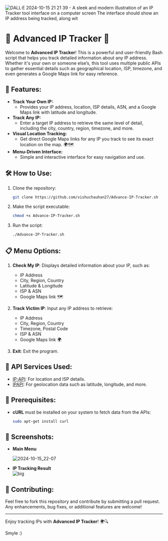 ![DALL·E 2024-10-15 21 21 39 - A sleek and modern illustration of an IP Tracker tool interface on a computer screen  The interface should show an IP address being tracked, along wit](https://github.com/user-attachments/assets/99b2a498-4920-4d6f-b32c-7f2327c1ce94)

# 🚀 Advanced IP Tracker 📍

Welcome to **Advanced IP Tracker**! This is a powerful and user-friendly Bash script that helps you track detailed information about any IP address. Whether it's your own or someone else’s, this tool uses multiple public APIs to gather essential details such as geographical location, ISP, timezone, and even generates a Google Maps link for easy reference.

## 🌟 Features:
- **Track Your Own IP:** 
   - Provides your IP address, location, ISP details, ASN, and a Google Maps link with latitude and longitude.
- **Track Any IP:**
   - Enter a target IP address to retrieve the same level of detail, including the city, country, region, timezone, and more.
- **Visual Location Tracking:**
   - Get direct Google Maps links for any IP you track to see its exact location on the map. 🌍🗺️
- **Menu-Driven Interface:**
   - Simple and interactive interface for easy navigation and use.
   
## 🛠️ How to Use:
1. Clone the repository:
    ```bash
    git clone https://github.com/vishuchauhan27/Advance-IP-Tracker.sh
    ```
2. Make the script executable:
    ```bash
    chmod +x Advance-IP-Tracker.sh
    ```
3. Run the script:
    ```bash
    ./Advance-IP-Tracker.sh
    ```

## 📋 Menu Options:
1. **Check My IP**: Displays detailed information about your IP, such as:
   - IP Address
   - City, Region, Country
   - Latitude & Longitude
   - ISP & ASN
   - Google Maps link 🗺️

2. **Track Victim IP**: Input any IP address to retrieve:
   - IP Address
   - City, Region, Country
   - Timezone, Postal Code
   - ISP & ASN
   - Google Maps link 🌍

3. **Exit**: Exit the program.

## 🎯 API Services Used:
- [IP-API](http://ip-api.com): For location and ISP details.
- [IPAPI](https://ipapi.co): For geolocation data such as latitude, longitude, and more.

## 🚧 Prerequisites:
- **cURL** must be installed on your system to fetch data from the APIs:
    ```bash
    sudo apt-get install curl
    ```

## 📸 Screenshots:
- **Main Menu**
  
   ![2024-10-15_22-07](https://github.com/user-attachments/assets/e61eb2cf-b929-4010-ba61-a12e06a32c0c)
  
- **IP Tracking Result**  
   ![big](https://github.com/user-attachments/assets/ad0951b2-773c-4d3a-86c4-a6096e845dda)

## 🤝 Contributing:
Feel free to fork this repository and contribute by submitting a pull request. Any enhancements, bug fixes, or additional features are welcome!

---

Enjoy tracking IPs with **Advanced IP Tracker**! 🌍🔍

Smyle :)
